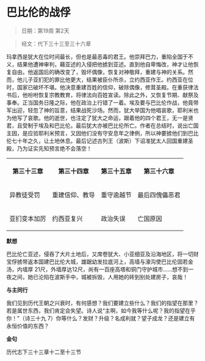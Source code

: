 # 巴比伦的战俘 

> 日期：第19周 第2天

> 经文：代下三十三至三十六章

玛拿西是犹大在位时间最长，但也是最恶毒的君王。他崇拜巴力，重陷全国于不义，结果他遭神审判，藉亚述的入侵把他掳到亚述。直到他自卑悔改，神才让他恢复自由。他返国后的确改变了，毁坏偶像，恢复对神敬拜，重建与神的关系。然而，他儿子亚扪犯的罪比他更大，结果被臣仆所杀，立约西亚作王。约西亚在位时，国家已破坏不堪。他决意重建百姓的信仰，破除偶像，修茸圣殿。在重获律法书后，他吩咐恢复宗教教育，将律法向百姓宣读。除此之外，又恢复节期、献祭及事奉。正当国务日隆之际，他在政治上行错了一着。埃及要与巴比伦作战，他竟带军出迎，轻忽了神的旨意，结果战死沙场。然而，犹大举国为他唱哀歌，耶利米也为他写了哀歌。他的逝世，也注定了犹大之命运，跟着他的四个君王，无一是贤君，且受制于埃及和巴比伦。最后犹大亦被巴比伦所亡。作者在总结时，说出亡国主因，是应验耶利米预言，又因他们没有守安息年之律例，所以神要掳他们到巴比伦七十年之久，让土地休息。最后记述古列王（波斯）下诏准犹太人回国重建圣殿，乃为证实先知预言绝不会落空！

<table>
 <tbody>
  <tr>
   <th><p>第三十三章</p></th>
   <th><p>第三十四章</p></th>
   <th><p>第三十五章</p></th>
   <th><p>第三十六章</p></th>
  </tr>
  <tr>
   <td><p>异教徒受罚</p></td>
   <td><p>重建信仰、教导</p></td>
   <td><p>重守逾越节</p></td>
   <td><p>最后四傀儡恶君</p></td>
  </tr>
  <tr>
   <td><p>亚扪变本加厉</p></td>
   <td><p>约西亚复兴</p></td>
   <td><p>政治失误</p></td>
   <td><p>亡国原因</p></td>
  </tr>
 </tbody>
</table>

**默想**

巴比伦亡亚述，侵吞了大片土地后，又席卷犹大、小亚细亚及沿海地区，将一切财宝俘掳带返本国建巴比伦大城，雄踞幼发拉底河上，高墙与濠沟使巴比伦固若金汤，内墙厚 21尺，外墙厚达12尺，尚有一百座高塔和铜门守护城市……想不到一夜之间，她已沦陷在波斯手中，城被拆毁，人用她的砖到别处建房子，哀哉！

**与主同行**

我们见到历代王朝之兴衰时，有何感想？我们要建立些什么？我们的指望在那里？若是属世东西，我们肯定会失望。诗人说“主啊，如今我等什么呢？我的指望在乎你！”（诗三十九 7）你等什么？发财？升级？名成利就？望子成龙？还是建立有永恒价值的东西？

**金句**

历代志下三十三章十二至十三节
